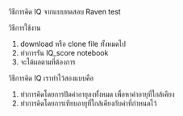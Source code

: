 วิธีการคิด IQ จากแบบทดสอบ Raven test

วิธีการใช้งาน
1. download หรือ clone file ทั้งหมดไป
2. ทำการรัน IQ_score notebook
3. จะได้ผลตามที่ต้องการ

วิธีการคิด IQ เราทำไว้สองแบบคือ
1. ทำการคิดโดยการปัดค่าอายุลงทั้งหมด เพื่อหาค่าอายุที่ใกล้เคียง
2. ทำการคิดโดยการเทียบอายุที่ใกล้เคียงกับค่าที่กำหนดไว้
